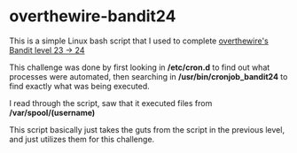 # overthewire-bandit24
 
This is a simple Linux bash script that I used to complete [overthewire's Bandit level 23 -> 24](https://overthewire.org/wargames/bandit/bandit24.html)

This challenge was done by first looking in **/etc/cron.d** to find out what processes were automated, then searching in **/usr/bin/cronjob_bandit24** to find exactly what was being executed.

I read through the script, saw that it executed files from **/var/spool/(username)**

This script basically just takes the guts from the script in the previous level, and just utilizes them for this challenge. 